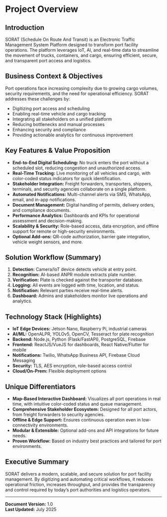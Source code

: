 # Project Overview

## Introduction

SORAT (Schedule On Route And Transit) is an Electronic Traffic Management System Platform designed to transform port facility operations. The platform leverages IoT, AI, and real-time data to streamline the movement of trucks, containers, and cargo, ensuring efficient, secure, and transparent port access and logistics.

## Business Context & Objectives

Port operations face increasing complexity due to growing cargo volumes, security requirements, and the need for operational efficiency. SORAT addresses these challenges by:
- Digitizing port access and scheduling
- Enabling real-time vehicle and cargo tracking
- Integrating all stakeholders on a unified platform
- Reducing bottlenecks and manual processes
- Enhancing security and compliance
- Providing actionable analytics for continuous improvement

## Key Features & Value Proposition

- **End-to-End Digital Scheduling:** No truck enters the port without a scheduled slot, reducing congestion and unauthorized access.
- **Real-Time Tracking:** Live monitoring of all vehicles and cargo, with color-coded status indicators for quick identification.
- **Stakeholder Integration:** Freight forwarders, transporters, shippers, terminals, and security agencies collaborate on a single platform.
- **Automated Notifications:** Multi-channel alerts via SMS, WhatsApp, email, and in-app notifications.
- **Document Management:** Digital handling of permits, delivery orders, and compliance documents.
- **Performance Analytics:** Dashboards and KPIs for operational assessment and decision-making.
- **Scalability & Security:** Role-based access, data encryption, and offline support for remote or high-security environments.
- **Optional Add-ons:** QR-code authorization, barrier gate integration, vehicle weight sensors, and more.

## Solution Workflow (Summary)

1. **Detection:** Camera/IoT device detects vehicle at entry point.
2. **Recognition:** AI-based ANPR module extracts plate number.
3. **Verification:** Plate is checked against the transporter database.
4. **Logging:** All events are logged with time, location, and status.
5. **Notification:** Relevant parties receive real-time alerts.
6. **Dashboard:** Admins and stakeholders monitor live operations and analytics.

## Technology Stack (Highlights)

- **IoT Edge Devices:** Jetson Nano, Raspberry Pi, industrial cameras
- **AI/ML:** OpenALPR, YOLOv5, OpenCV, Tesseract for plate recognition
- **Backend:** Node.js, Python (Flask/FastAPI), PostgreSQL, Firebase
- **Frontend:** ReactJS/VueJS for dashboards, React Native/Flutter for mobile
- **Notifications:** Twilio, WhatsApp Business API, Firebase Cloud Messaging
- **Security:** TLS, AES encryption, role-based access control
- **Cloud/On-Prem:** Flexible deployment options

## Unique Differentiators

- **Map-Based Interactive Dashboard:** Visualizes all port operations in real time, with intuitive color-coded status and queue management.
- **Comprehensive Stakeholder Ecosystem:** Designed for all port actors, from freight forwarders to security agencies.
- **Offline & Edge Support:** Ensures continuous operation even in low-connectivity environments.
- **Modular & Extensible:** Optional add-ons and API integrations for future needs.
- **Proven Workflow:** Based on industry best practices and tailored for port environments.

## Executive Summary

SORAT delivers a modern, scalable, and secure solution for port facility management. By digitizing and automating critical workflows, it reduces operational friction, increases throughput, and provides the transparency and control required by today’s port authorities and logistics operators.

---

**Document Version:** 1.0  
**Last Updated:** July 2025 